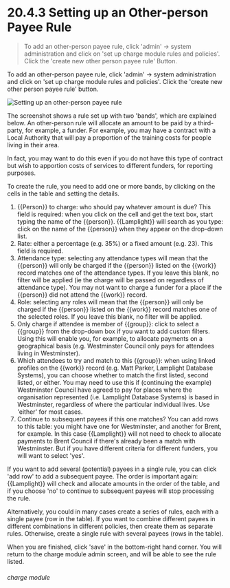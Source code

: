 # 20.4.3    Setting up an Other-person Payee Rule

> To add an other-person payee rule, click 'admin' -> system administration and click on 'set up charge module rules and policies'. Click the 'create new other person payee rule' Button. 

To add an other-person payee rule, click 'admin' -> system administration and click on 'set up charge module rules and policies'. Click the 'create new other person payee rule' button. 

![Setting up an other-person payee rule](xxxx.png)

The screenshot shows a rule set up with two 'bands', which are explained below. An other-person rule will allocate an amount to be paid by a third-party, for example, a funder. For example, you may have a contract with a Local Authority that will pay a proportion of the training costs for people living in their area. 

In fact, you may want to do this even if you do not have this type of contract but wish to apportion costs of services to different funders, for reporting purposes. 

To create the rule, you need to add one or more bands, by clicking on the cells in the table and setting the details.

  1. {{Person}} to charge: who should pay whatever amount is due? This field is required: when you click on the cell and get the text box, start typing the name of the {{person}}. {{Lamplight}} will search as you type: click on the name of the {{person}} when they appear on the drop-down list. 
 2. Rate: either a percentage (e.g. 35%) or a fixed amount (e.g. 23). This field is required. 
  3. Attendance type: selecting any attendance types will mean that the {{person}} will only be charged if the {{person}} listed on the {{work}} record matches one of the attendance types. If you leave this blank, no filter will be applied (ie the charge will be passed on regardless of attendance type). You may not want to charge a funder for a place if the {{person}} did not attend the {{work}} record. 
  4. Role: selecting any roles will mean that the {{person}} will only be charged if the {{person}} listed on the {{work}} record matches one of the selected roles. If you leave this blank, no filter will be applied. 
  5. Only charge if attendee is member of {{group}}: click to select a {{group}} from the drop-down box if you want to add custom filters. Using this will enable you, for example, to allocate payments on a geographical basis (e.g. Westminster Council only pays for attendees living in Westminster). 
  6. Which attendees to try and match to this {{group}}: when using linked profiles on the {{work}} record (e.g. Matt Parker, Lamplight Database Systems), you can choose whether to match the first listed, second listed, or either. You may need to use this if (continuing the example) Westminster Council have agreed to pay for places where the organisation represented (i.e. Lamplight Database Systems) is based in Westminster, regardless of where the particular individual lives. Use 'either' for most cases. 
  7. Continue to subsequent payees if this one matches? You can add rows to this table: you might have one for Westminster, and another for Brent, for example. In this case {{Lamplight}} will not need to check to allocate payments to Brent Council if there's already been a match with Westminster. But if you have different criteria for different funders, you will want to select 'yes'. 

If you want to add several (potential) payees in a single rule, you can click 'add row' to add a subsequent payee. The order is important again: {{Lamplight}} will check and allocate amounts in the order of the table, and if you choose 'no' to continue to subsequent payees will stop processing the rule. 

Alternatively, you could in many cases create a series of rules, each with a single payee (row in the table). If you want to combine different payees in different combinations in different policies, then create them as separate rules. Otherwise, create a single rule with several payees (rows in the table). 

When you are finished, click 'save' in the bottom-right hand corner. You will return to the charge module admin screen, and will be able to see the rule listed. 

###### charge module

